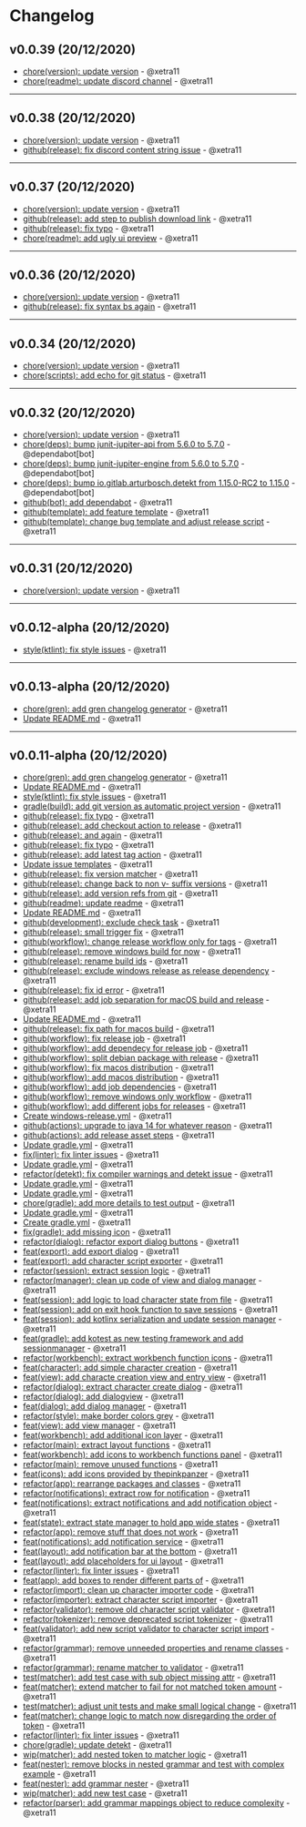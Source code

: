 # Changelog

## v0.0.39 (20/12/2020)
- [chore(version): update version](https://github.com/xetra11/CK3-Workbench/commit/8d9348858166c30a839470547da9c2aba1a76f99) - @xetra11
- [chore(readme): update discord channel](https://github.com/xetra11/CK3-Workbench/commit/a391d1ef45302c672375eaafacb121301e76d194) - @xetra11

---

## v0.0.38 (20/12/2020)
- [chore(version): update version](https://github.com/xetra11/CK3-Workbench/commit/466ae687dea424a551ac8d55806e5b1762ebc2cb) - @xetra11
- [github(release): fix discord content string issue](https://github.com/xetra11/CK3-Workbench/commit/983296ae0f5297f20a64833f732fedb024d1b4ce) - @xetra11

---

## v0.0.37 (20/12/2020)
- [chore(version): update version](https://github.com/xetra11/CK3-Workbench/commit/12323e5a6359c9f60bd1f265ca35a35e955f40de) - @xetra11
- [github(release): add step to publish download link](https://github.com/xetra11/CK3-Workbench/commit/8f7f42e71915f4a888a1167b15b37a9350a8dba6) - @xetra11
- [github(release): fix typo](https://github.com/xetra11/CK3-Workbench/commit/39c8467d5b45c31546bef62ea514f553dd200978) - @xetra11
- [chore(readme): add ugly ui preview](https://github.com/xetra11/CK3-Workbench/commit/4d8254a2fd47663e6c714ceddccb2357548d0bb6) - @xetra11

---

## v0.0.36 (20/12/2020)
- [chore(version): update version](https://github.com/xetra11/CK3-Workbench/commit/19a882bf42c51fca2337d81b7332da0f7f581c87) - @xetra11
- [github(release): fix syntax bs again](https://github.com/xetra11/CK3-Workbench/commit/e9492079aee7f9d0d823dec427b42d748cde0098) - @xetra11

---

## v0.0.34 (20/12/2020)
- [chore(version): update version](https://github.com/xetra11/CK3-Workbench/commit/3db54b8b04795c1ad9e86dddfdb0a4bd07878370) - @xetra11
- [chore(scripts): add echo for git status](https://github.com/xetra11/CK3-Workbench/commit/a84e43fb27ba2833fe466eb9b7fd6c0e74667dab) - @xetra11

---

## v0.0.32 (20/12/2020)
- [chore(version): update version](https://github.com/xetra11/CK3-Workbench/commit/bf6d23997b53bbed072175c47cb512b02ef4dc62) - @xetra11
- [chore(deps): bump junit-jupiter-api from 5.6.0 to 5.7.0](https://github.com/xetra11/CK3-Workbench/commit/626718101879f195212ba47616a9d833ca080bbd) - @dependabot[bot]
- [chore(deps): bump junit-jupiter-engine from 5.6.0 to 5.7.0](https://github.com/xetra11/CK3-Workbench/commit/378c57814ff809c64f76b39accb09593bd47e0da) - @dependabot[bot]
- [chore(deps): bump io.gitlab.arturbosch.detekt from 1.15.0-RC2 to 1.15.0](https://github.com/xetra11/CK3-Workbench/commit/ce8d99c01c89410e9e3fb368dc910573c2c2e8c0) - @dependabot[bot]
- [github(bot): add dependabot](https://github.com/xetra11/CK3-Workbench/commit/5e45cf48e20dffd636dd9797ccaa466695317b3a) - @xetra11
- [github(template): add feature template](https://github.com/xetra11/CK3-Workbench/commit/9ac39f134cdaf7a79dac77828d6c9a90cd4758d3) - @xetra11
- [github(template): change bug template and adjust release script](https://github.com/xetra11/CK3-Workbench/commit/0034b2561c7a0895c9b190a399e73572e3dbabc8) - @xetra11

---

## v0.0.31 (20/12/2020)
- [chore(version): update version](https://github.com/xetra11/CK3-Workbench/commit/73212d16e319e2f236f1da6e17be496b8e46618f) - @xetra11

---

## v0.0.12-alpha (20/12/2020)
- [style(ktlint): fix style issues](https://github.com/xetra11/CK3-Workbench/commit/0d7154c58631cba185c447989896a81de5b99943) - @xetra11

---

## v0.0.13-alpha (20/12/2020)
- [chore(gren): add gren changelog generator](https://github.com/xetra11/CK3-Workbench/commit/d4d9ff1621f390896762d5767872978d7b06c123) - @xetra11
- [Update README.md](https://github.com/xetra11/CK3-Workbench/commit/a86f446b08773fba78ae01b25701e81663e6a4d5) - @xetra11

---

## v0.0.11-alpha (20/12/2020)
- [chore(gren): add gren changelog generator](https://github.com/xetra11/CK3-Workbench/commit/d4d9ff1621f390896762d5767872978d7b06c123) - @xetra11
- [Update README.md](https://github.com/xetra11/CK3-Workbench/commit/a86f446b08773fba78ae01b25701e81663e6a4d5) - @xetra11
- [style(ktlint): fix style issues](https://github.com/xetra11/CK3-Workbench/commit/0d7154c58631cba185c447989896a81de5b99943) - @xetra11
- [gradle(build): add git version as automatic project version](https://github.com/xetra11/CK3-Workbench/commit/af7429b40e464a1033a669f8e60746aa15a94c54) - @xetra11
- [github(release): fix typo](https://github.com/xetra11/CK3-Workbench/commit/8c08f27bf99aa2c44c4fd0f036955d4e155730bb) - @xetra11
- [github(release): add checkout action to release](https://github.com/xetra11/CK3-Workbench/commit/739797bb4dea2953357d1dbe3f7b29a087e3045c) - @xetra11
- [github(release): and again](https://github.com/xetra11/CK3-Workbench/commit/e62c61743d4b9a7c020e9d9f2f050060288bf0bf) - @xetra11
- [github(release): fix typo](https://github.com/xetra11/CK3-Workbench/commit/8af39e58218a7a14e590b32e26abb793f7a07dd3) - @xetra11
- [github(release): add latest tag action](https://github.com/xetra11/CK3-Workbench/commit/735f0ae274322e35128d0ac0cbebbad3d5aa35ba) - @xetra11
- [Update issue templates](https://github.com/xetra11/CK3-Workbench/commit/2ce43b0a73ffed8a54b25c743b328edef7325e1d) - @xetra11
- [github(release): fix version matcher](https://github.com/xetra11/CK3-Workbench/commit/93da1698441dd5b544a4dc5d941cd9c87af4365c) - @xetra11
- [github(release): change back to non v- suffix versions](https://github.com/xetra11/CK3-Workbench/commit/0a8e1a5e9231176e0bb5fe5aeee36bc843245799) - @xetra11
- [github(release): add version refs from git](https://github.com/xetra11/CK3-Workbench/commit/ec496c7ef46149563ed0aed9fc4d64b9c7d42872) - @xetra11
- [github(readme): update readme](https://github.com/xetra11/CK3-Workbench/commit/52d4cb80a5f2a7867050edfd99499b70492db7ad) - @xetra11
- [Update README.md](https://github.com/xetra11/CK3-Workbench/commit/821862d46e3bee0a841f992f59ec6d868ffd15e7) - @xetra11
- [github(development): exclude check task](https://github.com/xetra11/CK3-Workbench/commit/584504f66e46b42d89f699f0baa496cca1259fb3) - @xetra11
- [github(release): small trigger fix](https://github.com/xetra11/CK3-Workbench/commit/856f06792b97629b7e513f5699c0c8d9470f8aeb) - @xetra11
- [github(workflow): change release workflow only for tags](https://github.com/xetra11/CK3-Workbench/commit/a77f15b04a3cad1abf55deaa1935f7d450fa0822) - @xetra11
- [github(release): remove windows build for now](https://github.com/xetra11/CK3-Workbench/commit/c8339eef9bc6441b56820e78f1e016c9433b4fca) - @xetra11
- [github(release): rename build ids](https://github.com/xetra11/CK3-Workbench/commit/78340644cca83cb2a01526d109ac78e4993c950d) - @xetra11
- [github(release): exclude windows release as release dependency](https://github.com/xetra11/CK3-Workbench/commit/2ea7b33fba5c9d079d55e618517e8bb39df120e0) - @xetra11
- [github(release): fix id error](https://github.com/xetra11/CK3-Workbench/commit/a51f41c9e0aad7ba02edefa5aa0acedda2c5f251) - @xetra11
- [github(release): add job separation for macOS build and release](https://github.com/xetra11/CK3-Workbench/commit/e613e0519460d91fc14d24b0b74bfb98eaf5c607) - @xetra11
- [Update README.md](https://github.com/xetra11/CK3-Workbench/commit/a49eced59a81ef6a264a35617390b958456f8301) - @xetra11
- [github(release): fix path for macos build](https://github.com/xetra11/CK3-Workbench/commit/ac2732402fa8cef826aab3cda340f0bd77f81992) - @xetra11
- [github(workflow): fix release job](https://github.com/xetra11/CK3-Workbench/commit/a3f1520d77f2e6ee5e6cc731a82a86ab901e666a) - @xetra11
- [github(workflow): add dependecy for release job](https://github.com/xetra11/CK3-Workbench/commit/e329c3bf07b84290940e536d256978dbc8c469cb) - @xetra11
- [github(workflow): split debian package with release](https://github.com/xetra11/CK3-Workbench/commit/d554685ecd47782cfa09adeeb87c8a03a079ea8e) - @xetra11
- [github(workflow): fix macos distribution](https://github.com/xetra11/CK3-Workbench/commit/4db17fdb4c6aaf75222460442b0f800ec99945ad) - @xetra11
- [github(workflow): add macos distribution](https://github.com/xetra11/CK3-Workbench/commit/f92ebceae117437c892b5a72eb0364ef53ed58df) - @xetra11
- [github(workflow): add job dependencies](https://github.com/xetra11/CK3-Workbench/commit/e81804736d3402ad4683994ab94f644f77d54003) - @xetra11
- [github(workflow): remove windows only workflow](https://github.com/xetra11/CK3-Workbench/commit/882092828cb2cde873974386b48bb35ef86ab91f) - @xetra11
- [github(workflow): add different jobs for releases](https://github.com/xetra11/CK3-Workbench/commit/861e74e2f5ebe4c065aff69a81dd99c27c6a773a) - @xetra11
- [Create windows-release.yml](https://github.com/xetra11/CK3-Workbench/commit/aa6633bb5aab56008b686ebc795b958404c75ef3) - @xetra11
- [github(actions): upgrade to java 14 for whatever reason](https://github.com/xetra11/CK3-Workbench/commit/43a700fc5a4d22a8707d80583b8941dba5abcba2) - @xetra11
- [github(actions): add release asset steps](https://github.com/xetra11/CK3-Workbench/commit/02dc993bb77212b5cc26515275e51dd22dab2325) - @xetra11
- [Update gradle.yml](https://github.com/xetra11/CK3-Workbench/commit/083763be9597972232f576bd14ea75d7c9bedb7a) - @xetra11
- [fix(linter): fix linter issues](https://github.com/xetra11/CK3-Workbench/commit/1e2a4f657ba148a62fe58ca0ff0a24056b91be2d) - @xetra11
- [Update gradle.yml](https://github.com/xetra11/CK3-Workbench/commit/f0ee90e9ec0aa7fcccb7047ffd7e0d19bdc85915) - @xetra11
- [refactor(detekt): fix compiler warnings and detekt issue](https://github.com/xetra11/CK3-Workbench/commit/e96ae624b8897c7ab3c55a9fe117b7399f19c079) - @xetra11
- [Update gradle.yml](https://github.com/xetra11/CK3-Workbench/commit/9325778d4525baace0e4e545ddcce4c65092fa03) - @xetra11
- [Update gradle.yml](https://github.com/xetra11/CK3-Workbench/commit/53c2876a4796f525eca194db6a516844a78b343b) - @xetra11
- [chore(gradle): add more details to test output](https://github.com/xetra11/CK3-Workbench/commit/57b30467c24e9fc4639aa08b2be94d8728c7ac78) - @xetra11
- [Update gradle.yml](https://github.com/xetra11/CK3-Workbench/commit/419c9e88c1a66e26e80137ae820808932b65f9fe) - @xetra11
- [Create gradle.yml](https://github.com/xetra11/CK3-Workbench/commit/fd22dbadc448be77b1c160d38d34d1ed613542bb) - @xetra11
- [fix(gradle): add missing icon](https://github.com/xetra11/CK3-Workbench/commit/059ba8fb4f3d7e483838fa85e6c04e1c15ae2765) - @xetra11
- [refactor(dialog): refactor export dialog buttons](https://github.com/xetra11/CK3-Workbench/commit/f7c105b9e48294d5b313514aa82fd3a8ef2f2660) - @xetra11
- [feat(export): add export dialog](https://github.com/xetra11/CK3-Workbench/commit/26d5bdb3e1ee8ef057dd294e669aba5331a41a6e) - @xetra11
- [feat(export): add character script exporter](https://github.com/xetra11/CK3-Workbench/commit/98968d689e2a52de952cbacae4a69eeaf8159243) - @xetra11
- [refactor(session): extract session logic](https://github.com/xetra11/CK3-Workbench/commit/5f0342cf2b99a40a112437f6d0ecd9b5782ac866) - @xetra11
- [refactor(manager): clean up code of view and dialog manager](https://github.com/xetra11/CK3-Workbench/commit/e38c2b5469cc4722768de80cfe5f3e4b2c20390e) - @xetra11
- [feat(session): add logic to load character state from file](https://github.com/xetra11/CK3-Workbench/commit/6cd0157cd74846f914717b9158cad0d9f7c21324) - @xetra11
- [feat(session): add on exit hook function to save sessions](https://github.com/xetra11/CK3-Workbench/commit/c5d7baa65a79453ef4069e1172590a237a0e6439) - @xetra11
- [feat(session): add kotlinx serialization and update session manager](https://github.com/xetra11/CK3-Workbench/commit/dfa65903a9524261894166ead3ea1730e1c916f1) - @xetra11
- [feat(gradle): add kotest as new testing framework and add sessionmanager](https://github.com/xetra11/CK3-Workbench/commit/a71aa8b40dee952e7cfb7c83893d028a1a9474ac) - @xetra11
- [refactor(workbench): extract workbench function icons](https://github.com/xetra11/CK3-Workbench/commit/6062534ce01c879bc27c533b7696476a642e7dab) - @xetra11
- [feat(character): add simple character creation](https://github.com/xetra11/CK3-Workbench/commit/b8f56b87fca1cc2c395f6814c69764a514c5829f) - @xetra11
- [feat(view): add characte creation view and entry view](https://github.com/xetra11/CK3-Workbench/commit/7d2e3f67f0ca39e5e12960e2f574fe4407f24e73) - @xetra11
- [refactor(dialog): extract character create dialog](https://github.com/xetra11/CK3-Workbench/commit/c117e591300e4d09f1b5f8e9d1b68aa145eb8e85) - @xetra11
- [refactor(dialog): add dialogview](https://github.com/xetra11/CK3-Workbench/commit/96275681ddc00728355d6695f0e3cb6c622ee24e) - @xetra11
- [feat(dialog): add dialog manager](https://github.com/xetra11/CK3-Workbench/commit/ee5b383656ac55ef7b91c34448018b74c4f1fbf2) - @xetra11
- [refactor(style): make border colors grey](https://github.com/xetra11/CK3-Workbench/commit/89853f7973270adcabe1a2302f1bede35b6f896d) - @xetra11
- [feat(view): add view manager](https://github.com/xetra11/CK3-Workbench/commit/0a4c656b0a965ef4e9e6e597e4ced27e39a63be9) - @xetra11
- [feat(workbench): add additional icon layer](https://github.com/xetra11/CK3-Workbench/commit/e777d0945f0e7ed3ca55a1259016c4d5517a7bc9) - @xetra11
- [refactor(main): extract layout functions](https://github.com/xetra11/CK3-Workbench/commit/492e227af37e59b42ffa52864a47cf9c7223ba9f) - @xetra11
- [feat(workbench): add icons to workbench functions panel](https://github.com/xetra11/CK3-Workbench/commit/91abe11821afd9a9f71f1dbda8219529bf9e279c) - @xetra11
- [refactor(main): remove unused functions](https://github.com/xetra11/CK3-Workbench/commit/c2885a4d72d694e5df7f676e8b60179f0d0496b9) - @xetra11
- [feat(icons): add icons provided by thepinkpanzer](https://github.com/xetra11/CK3-Workbench/commit/aafe7bc16f848e66a5c99d07c89f5f292376b84f) - @xetra11
- [refactor(app): rearrange packages and classes](https://github.com/xetra11/CK3-Workbench/commit/e8dde19db0b702b8a6a629cc476a625afd5bf7e3) - @xetra11
- [refactor(notifications): extract row for notification](https://github.com/xetra11/CK3-Workbench/commit/51e6c541ee3bc22be3796aa0c552300a702f7ea7) - @xetra11
- [feat(notifications): extract notifications and add notification object](https://github.com/xetra11/CK3-Workbench/commit/e26d20862b1d1277639fcfaa0c594c3ad9130a6e) - @xetra11
- [feat(state): extract state manager to hold app wide states](https://github.com/xetra11/CK3-Workbench/commit/b462267a7ae7e1b058d4f4fc082843dec8587604) - @xetra11
- [refactor(app): remove stuff that does not work](https://github.com/xetra11/CK3-Workbench/commit/4200fbc82f60713c9f6f369e0826269d479d5c06) - @xetra11
- [feat(notifications): add notification service](https://github.com/xetra11/CK3-Workbench/commit/f89b7d4587c0b80eb0032b4699b3e4deace23d68) - @xetra11
- [feat(layout): add notification bar at the bottom](https://github.com/xetra11/CK3-Workbench/commit/3e3d08e5f9c8c9fb8111266e70ee53742951d7a5) - @xetra11
- [feat(layout): add placeholders for ui layout](https://github.com/xetra11/CK3-Workbench/commit/34d7afccc377d8c0addab480515a6351859861c2) - @xetra11
- [refactor(linter): fix linter issues](https://github.com/xetra11/CK3-Workbench/commit/cc0308fb1bdf049b73a6b3a71a629bb59f62003a) - @xetra11
- [feat(app): add boxes to render different parts of](https://github.com/xetra11/CK3-Workbench/commit/998bef2be69dbc297410659abaf7c836711c5a60) - @xetra11
- [refactor(import): clean up character importer code](https://github.com/xetra11/CK3-Workbench/commit/f6fa98cf9296264446810f05ef4e5a8b217a47ed) - @xetra11
- [refactor(importer): extract character script importer](https://github.com/xetra11/CK3-Workbench/commit/633bff8e093e620a776b8c1893abb49a0dd80edf) - @xetra11
- [refactor(validator): remove old character script validator](https://github.com/xetra11/CK3-Workbench/commit/242d8de9088da702d39b9acf0a0fc42cb83ae1b8) - @xetra11
- [refactor(tokenizer): remove deprecated script tokenizer](https://github.com/xetra11/CK3-Workbench/commit/359cfaf7229f7c2e4496fa0997d9455278b9b14c) - @xetra11
- [feat(validator): add new script validator to character script import](https://github.com/xetra11/CK3-Workbench/commit/fd660672a84555a2f84a23c6f136a3d94f34da44) - @xetra11
- [refactor(grammar): remove unneeded properties and rename classes](https://github.com/xetra11/CK3-Workbench/commit/8446c7fcd0d233719310a30688c277dcbd39d84e) - @xetra11
- [refactor(grammar): rename matcher to validator](https://github.com/xetra11/CK3-Workbench/commit/55c6ea12be1599da06cf887885f495f4dfc3de99) - @xetra11
- [test(matcher): add test case with sub object missing attr](https://github.com/xetra11/CK3-Workbench/commit/472d3a5fdd31b56187e7d59e1c85aa50e01aa9a9) - @xetra11
- [feat(matcher): extend matcher to fail for not matched token amount](https://github.com/xetra11/CK3-Workbench/commit/db003b68d9b643f09e41f4109dc414dc4dacab13) - @xetra11
- [test(matcher): adjust unit tests and make small logical change](https://github.com/xetra11/CK3-Workbench/commit/53eb20694323ce48f2ab214657ba9ec19ed8a677) - @xetra11
- [feat(matcher): change logic to match now disregarding the order of token](https://github.com/xetra11/CK3-Workbench/commit/f40740e7f28341e7e15e5bc49d2a3f9dbf043d06) - @xetra11
- [refactor(linter): fix linter issues](https://github.com/xetra11/CK3-Workbench/commit/a74d84a3576e71cd9811b639a89df5d750dda572) - @xetra11
- [chore(gradle): update detekt](https://github.com/xetra11/CK3-Workbench/commit/5f0d693965dfe38245b47f1a6e1666e7b08e10cc) - @xetra11
- [wip(matcher): add nested token to matcher logic](https://github.com/xetra11/CK3-Workbench/commit/6248e445c162becfc008a804e9fc004f38bcc320) - @xetra11
- [feat(nester): remove blocks in nested grammar and test with complex example](https://github.com/xetra11/CK3-Workbench/commit/4cc3d1b185bdbe001c80996c182824b41d70fa78) - @xetra11
- [feat(nester): add grammar nester](https://github.com/xetra11/CK3-Workbench/commit/8cbae98ae98038d3285a5b9ae3059e4ec63314fb) - @xetra11
- [wip(matcher): add new test case](https://github.com/xetra11/CK3-Workbench/commit/6c6c845394042fa006850b6b87b6ea52086253ef) - @xetra11
- [refactor(parser): add grammar mappings object to reduce complexity](https://github.com/xetra11/CK3-Workbench/commit/4955f1677075268ae9a19b170301b3c22205c71f) - @xetra11
